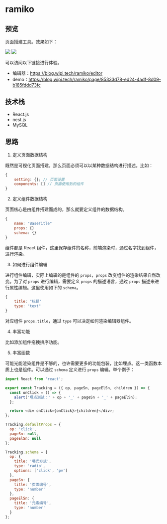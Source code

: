 # ramiko

## 预览

页面搭建工具。效果如下：

![](https://user-gold-cdn.xitu.io/2020/6/27/172f446fdeecd539?w=3132&h=1827&f=png&s=1896699)
![](https://user-gold-cdn.xitu.io/2020/6/27/172f4471a7b15c49?w=1044&h=1701&f=png&s=2089302)

可以访问以下链接进行体验。

- 编辑器：https://blog.wipi.tech/ramiko/editor
- demo：https://blog.wipi.tech/ramiko/page/85333d78-ed24-4adf-8d09-b185fddd73fc

## 技术栈

- React.js
- nest.js
- MySQL

## 思路

1. 定义页面数据结构

既然是可视化页面搭建，那么页面必须可以以某种数据结构进行描述。比如：

```js
{
    setting: {}; // 页面设置
    components: [] // 页面使用到的组件
}
```

2. 定义组件数据结构

页面核心是由组件搭建而成的，那么就要定义组件的数据结构。

```js
{
    name: "BaseTitle"
    props: {}
    schema: {}
}
```

组件都是 React 组件，这里保存组件的名称，前端渲染时，通过名字找到组件，进行渲染。

3. 如何进行组件编辑

进行组件编辑，实际上编辑的是组件的 `props`，`props` 改变组件的渲染结果自然改变。为了对 `props` 进行编辑，需要定义 `props` 的描述语言，通过 `props` 描述来进行属性编辑。这里使用如下的 `schema`。

```js
{
    title: "标题"
    type: "text"
}
```

对应组件 `props.title`，通过 `type` 可以决定如何渲染编辑器组件。

4. 丰富功能

比如添加组件拖拽排序功能。

5. 丰富函数

可能光能渲染组件是不够的，也许需要更多的功能包装，比如埋点。这一类函数本质上也是组件。可以通过 `schema` 定义进行 `props` 编辑。举个例子：

```js
import React from 'react';

export const Tracking = ({ op, pageSn, pageElSn, children }) => {
  const onClick = () => {
    alert('埋点测试：' + op + '_' + pageSn + '_' + pageElSn);
  };

  return <div onClick={onClick}>{children}</div>;
};

Tracking.defaultProps = {
  op: 'click',
  pageSn: null,
  pageElSn: null
};

Tracking.schema = {
  op: {
    title: '曝光方式',
    type: 'radio',
    options: ['click', 'pv']
  },
  pageSn: {
    title: '页面编号',
    type: 'number'
  },
  pageElSn: {
    title: '元素编号',
    type: 'number'
  }
};

```

